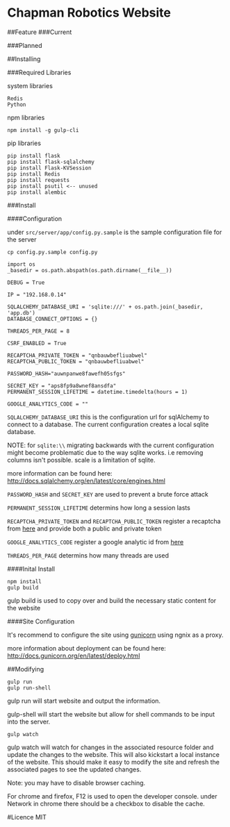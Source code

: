# Chapman Robotics Website

##Feature
###Current

###Planned

##Installing

###Required Libraries

system libraries

```
Redis
Python
```

npm libraries

```
npm install -g gulp-cli
```

pip libraries

```
pip install flask
pip install flask-sqlalchemy
pip install Flask-KVSession
pip install Redis
pip install requests
pip install psutil <-- unused
pip install alembic
```

###Install

####Configuration

under `src/server/app/config.py.sample` is the sample configuration file for the server

```
cp config.py.sample config.py
```

```
import os
_basedir = os.path.abspath(os.path.dirname(__file__))

DEBUG = True

IP = "192.168.0.14"

SQLALCHEMY_DATABASE_URI = 'sqlite:///' + os.path.join(_basedir, 'app.db')
DATABASE_CONNECT_OPTIONS = {}

THREADS_PER_PAGE = 8

CSRF_ENABLED = True

RECAPTCHA_PRIVATE_TOKEN = "qnbauwbefliuabwel"
RECAPTCHA_PUBLIC_TOKEN = "qnbauwbefliuabwel"

PASSWORD_HASH="auwnpanwe8fawefh05sfgs"

SECRET_KEY = "aps8fp9a8wnef8ansdfa"
PERMANENT_SESSION_LIFETIME = datetime.timedelta(hours = 1)

GOOGLE_ANALYTICS_CODE = ""
```

`SQLALCHEMY_DATABASE_URI` this is the configuration url for sqlAlchemy to connect to a database. The current configuration creates a local sqlite database.

NOTE: for `sqlite:\\`  migrating backwards with the current configuration might become problematic due to the way sqlite works. i.e removing columns isn't possible. scale is a limitation of sqlite.

more information can be found here: http://docs.sqlalchemy.org/en/latest/core/engines.html

`PASSWORD_HASH` and `SECRET_KEY` are used to prevent a brute force attack

`PERMANENT_SESSION_LIFETIME` determins how long a session lasts

`RECAPTCHA_PRIVATE_TOKEN` and `RECAPTCHA_PUBLIC_TOKEN` register a recaptcha from [here](http://www.google.com/recaptcha/intro/index.html) and provide both a public and private token

`GOOGLE_ANALYTICS_CODE` register a google analytic id from [here](http://www.google.com/analytics/)

`THREADS_PER_PAGE` determins how many threads are used

####Inital Install

```
npm install
gulp build
```
gulp build is used to copy over and build the necessary static content for the website

####Site Configuration

It's recommend to configure the site using [gunicorn](http://gunicorn.org/) using ngnix as a proxy.

more information about deployment can be found here: http://docs.gunicorn.org/en/latest/deploy.html

##Modifying

```
gulp run
gulp run-shell
```

gulp run will start website and output the information.

gulp-shell will start the website but allow for shell commands to be input into the server.


```
gulp watch
```

gulp watch will watch for changes in the associated resource folder and
update the changes to the website. This will also kickstart a local instance
of the website. This should make it easy to modify the site and refresh the associated pages to see
the updated changes.

Note: you may have to disable browser caching. 

For chrome and firefox, F12 is used to open the developer console. under Network in chrome there should be a checkbox to disable
the cache.


#Licence
MIT
